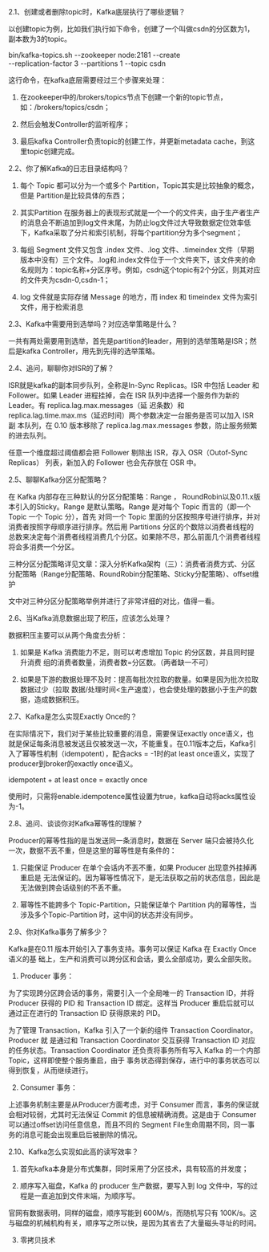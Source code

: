 2.1、创建或者删除topic时，Kafka底层执行了哪些逻辑？

以创建topic为例，比如我们执行如下命令，创建了一个叫做csdn的分区数为1，副本数为3的topic。


bin/kafka-topics.sh --zookeeper node:2181 --create \
--replication-factor 3 --partitions 1 --topic csdn

这行命令，在kafka底层需要经过三个步骤来处理：

1. 在zookeeper中的/brokers/topics节点下创建一个新的topic节点，如：/brokers/topics/csdn；

2. 然后会触发Controller的监听程序；


3. 最后kafka Controller负责topic的创建工作，并更新metadata cache，到这里topic创建完成。

2.2、你了解Kafka的日志目录结构吗？

1. 每个 Topic 都可以分为一个或多个 Partition，Topic其实是比较抽象的概念，但是 Partition是比较具体的东西；

2. 其实Partition 在服务器上的表现形式就是一个一个的文件夹，由于生产者生产的消息会不断追加到log文件末尾，为防止log文件过大导致数据定位效率低下，Kafka采取了分片和索引机制，将每个partition分为多个segment；

3. 每组 Segment 文件又包含 .index 文件、.log 文件、.timeindex 文件（早期版本中没有）三个文件。.log和.index文件位于一个文件夹下，该文件夹的命名规则为：topic名称+分区序号。例如，csdn这个topic有2个分区，则其对应的文件夹为csdn-0,csdn-1；


4. log 文件就是实际存储 Message 的地方，而 index 和 timeindex 文件为索引文件，用于检索消息

2.3、Kafka中需要用到选举吗？对应选举策略是什么？


一共有两处需要用到选举，首先是partition的leader，用到的选举策略是ISR；然后是kafka Controller，用先到先得的选举策略。

2.4、追问，聊聊你对ISR的了解？

ISR就是kafka的副本同步队列，全称是In-Sync Replicas。ISR 中包括 Leader 和 Follower。如果 Leader 进程挂掉，会在 ISR 队列中选择一个服务作为新的 Leader。有 replica.lag.max.messages（延 迟条数）和replica.lag.time.max.ms（延迟时间）两个参数决定一台服务是否可以加入 ISR 副 本队列，在 0.10 版本移除了 replica.lag.max.messages 参数，防止服务频繁的进去队列。


任意一个维度超过阈值都会把 Follower 剔除出 ISR，存入 OSR（Outof-Sync Replicas） 列表，新加入的 Follower 也会先存放在 OSR 中。

2.5、聊聊Kafka分区分配策略？

在 Kafka 内部存在三种默认的分区分配策略：Range ， RoundRobin以及0.11.x版本引入的Sticky。Range 是默认策略。Range 是对每个 Topic 而言的（即一个 Topic 一个 Topic 分），首先 对同一个 Topic 里面的分区按照序号进行排序，并对消费者按照字母顺序进行排序。然后用 Partitions 分区的个数除以消费者线程的总数来决定每个消费者线程消费几个分区。如果除不尽，那么前面几个消费者线程将会多消费一个分区。

三种分区分配策略详见文章：深入分析Kafka架构（三）：消费者消费方式、分区分配策略（Range分配策略、RoundRobin分配策略、Sticky分配策略）、offset维护


文中对三种分区分配策略举例并进行了非常详细的对比，值得一看。

2.6、当Kafka消息数据出现了积压，应该怎么处理？

数据积压主要可以从两个角度去分析：

1. 如果是 Kafka 消费能力不足，则可以考虑增加 Topic 的分区数，并且同时提升消费 组的消费者数量，消费者数=分区数。（两者缺一不可）


2. 如果是下游的数据处理不及时：提高每批次拉取的数量。如果是因为批次拉取数据过少（拉取 数据/处理时间<生产速度），也会使处理的数据小于生产的数据，造成数据积压。

2.7、Kafka是怎么实现Exactly Once的？


在实际情况下，我们对于某些比较重要的消息，需要保证exactly once语义，也就是保证每条消息被发送且仅被发送一次，不能重复。在0.11版本之后，Kafka引入了幂等性机制（idempotent），配合acks = -1时的at least once语义，实现了producer到broker的exactly once语义。

idempotent + at least once = exactly once


使用时，只需将enable.idempotence属性设置为true，kafka自动将acks属性设为-1。

2.8、追问、谈谈你对Kafka幂等性的理解？

Producer的幂等性指的是当发送同一条消息时，数据在 Server 端只会被持久化一次，数据不丟不重，但是这里的幂等性是有条件的：

1. 只能保证 Producer 在单个会话内不丟不重，如果 Producer 出现意外挂掉再重启是 无法保证的。因为幂等性情况下，是无法获取之前的状态信息，因此是无法做到跨会话级别的不丢不重。


2. 幂等性不能跨多个 Topic-Partition，只能保证单个 Partition 内的幂等性，当涉及多个Topic-Partition 时，这中间的状态并没有同步。

2.9、你对Kafka事务了解多少？

Kafka是在0.11 版本开始引入了事务支持。事务可以保证 Kafka 在 Exactly Once 语义的基 础上，生产和消费可以跨分区和会话，要么全部成功，要么全部失败。

1. Producer 事务：

为了实现跨分区跨会话的事务，需要引入一个全局唯一的 Transaction ID，并将 Producer 获得的 PID 和 Transaction ID 绑定。这样当 Producer 重启后就可以通过正在进行的 Transaction ID 获得原来的 PID。

为了管理 Transaction，Kafka 引入了一个新的组件 Transaction Coordinator。Producer 就 是通过和 Transaction Coordinator 交互获得 Transaction ID 对应的任务状态。Transaction Coordinator 还负责将事务所有写入 Kafka 的一个内部 Topic，这样即使整个服务重启，由于 事务状态得到保存，进行中的事务状态可以得到恢复，从而继续进行。

2. Consumer 事务：


上述事务机制主要是从Producer方面考虑，对于 Consumer 而言，事务的保证就会相对较弱，尤其时无法保证 Commit 的信息被精确消费。这是由于 Consumer 可以通过offset访问任意信息，而且不同的 Segment File生命周期不同，同一事务的消息可能会出现重启后被删除的情况。

2.10、Kafka怎么实现如此高的读写效率？

1. 首先kafka本身是分布式集群，同时采用了分区技术，具有较高的并发度；

2. 顺序写入磁盘，Kafka 的 producer 生产数据，要写入到 log 文件中，写的过程是一直追加到文件末端，为顺序写。

官网有数据表明，同样的磁盘，顺序写能到 600M/s，而随机写只有 100K/s。这 与磁盘的机械机构有关，顺序写之所以快，是因为其省去了大量磁头寻址的时间。


3. 零拷贝技术
